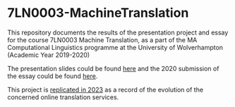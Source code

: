 # 7LN0003-MachineTranslation

This repository documents the results of the presentation project and essay for the course 7LN0003 Machine Translation, as a part of the MA Computational Linguistics programme at the University of Wolverhampton (Academic Year 2019-2020)

The presentation slides could be found [here](7LN003_Presentation.pdf) and the 2020 submission of the essay could be found [here](7LN003_Essay.pdf).

This project is [replicated in 2023](7LN0003_23ver.pdf) as a record of the evolution of the concerned online translation services.

